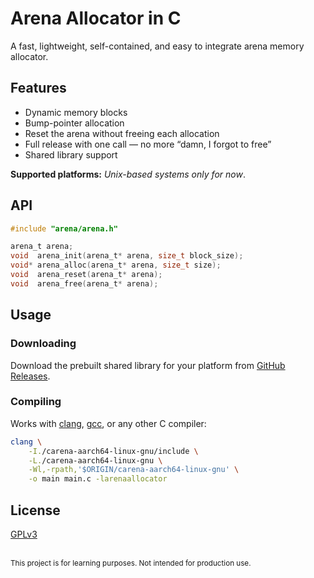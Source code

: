 # Arena Allocator in C

A fast, lightweight, self-contained, and easy to integrate arena memory allocator.

## Features
- Dynamic memory blocks
- Bump-pointer allocation
- Reset the arena without freeing each allocation
- Full release with one call — no more “damn, I forgot to free”
- Shared library support


**Supported platforms:** _Unix-based systems only for now_.


## API

```c
#include "arena/arena.h"

arena_t arena;
void  arena_init(arena_t* arena, size_t block_size);
void* arena_alloc(arena_t* arena, size_t size);
void  arena_reset(arena_t* arena);
void  arena_free(arena_t* arena);
```

## Usage

### Downloading
Download the prebuilt shared library for your platform from [GitHub Releases](https://github.com/makestatic/carena/releases).

### Compiling
Works with [clang](https://clang.llvm.org/), [gcc](https://gcc.gnu.org/), or any other C compiler:

```sh
clang \
    -I./carena-aarch64-linux-gnu/include \
    -L./carena-aarch64-linux-gnu \
    -Wl,-rpath,'$ORIGIN/carena-aarch64-linux-gnu' \
    -o main main.c -larenaallocator
```

## License
[GPLv3](LICENSE)

</br>
<sub>This project is for learning purposes. Not intended for production use.</sub>
